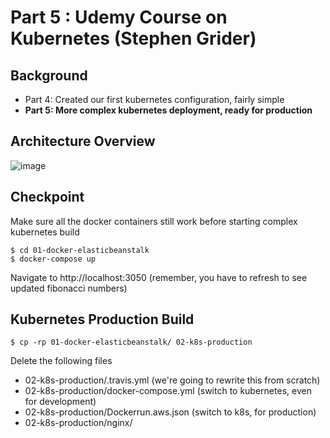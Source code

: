 # Part 5 : Udemy Course on Kubernetes (Stephen Grider)

## Background

-   Part 4: Created our first kubernetes configuration, fairly simple
-   **Part 5: More complex kubernetes deployment, ready for production**

## Architecture Overview

![image](https://user-images.githubusercontent.com/9342308/73128906-10122600-3fa5-11ea-8380-cb47e2f84ca8.png)

## Checkpoint

Make sure all the docker containers still work before starting complex kubernetes build

```
$ cd 01-docker-elasticbeanstalk
$ docker-compose up
```

Navigate to http://localhost:3050 (remember, you have to refresh to see updated fibonacci numbers)

## Kubernetes Production Build

```
$ cp -rp 01-docker-elasticbeanstalk/ 02-k8s-production
```

Delete the following files

-   02-k8s-production/.travis.yml (we're going to rewrite this from scratch)
-   02-k8s-production/docker-compose.yml (switch to kubernetes, even for development)
-   02-k8s-production/Dockerrun.aws.json (switch to k8s, for production)
-   02-k8s-production/nginx/
